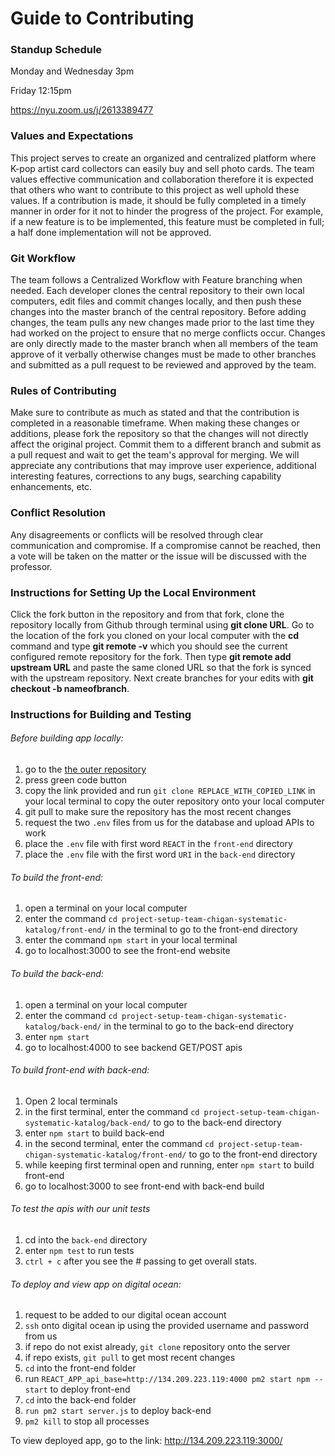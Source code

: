 # Guide to Contributing

### Standup Schedule
Monday and Wednesday 3pm

Friday 12:15pm

https://nyu.zoom.us/j/2613389477

### Values and Expectations
This project serves to create an organized and centralized platform where K-pop artist card collectors can easily buy and sell photo cards. The team values effective communication and collaboration therefore it is expected that others who want to contribute to this project as well uphold these values. If a contribution is made, it should be fully completed in a timely manner in order for it not to hinder the progress of the project. For example, if a new feature is to be implemented, this feature must be completed in full; a half done implementation will not be approved.

### Git Workflow
The team follows a Centralized Workflow with Feature branching when needed. Each developer clones the central repository to their own local computers, edit files and commit changes locally, and then push these changes into the master branch of the central repository. Before adding changes, the team pulls any new changes made prior to the last time they had worked on the project to ensure that no merge conflicts occur. Changes are only directly made to the master branch when all members of the team approve of it verbally otherwise changes must be made to other branches and submitted as a pull request to be reviewed and approved by the team.  

### Rules of Contributing
Make sure to contribute as much as stated and that the contribution is completed in a reasonable timeframe. When making these changes or additions, please fork the repository so that the changes will not directly affect the original project. Commit them to a different branch and submit as a pull request and wait to get the team's approval for merging. We will appreciate any contributions that may improve user experience, additional interesting features, corrections to any bugs, searching capability enhancements, etc.

### Conflict Resolution
Any disagreements or conflicts will be resolved through clear communication and compromise. If a compromise cannot be reached, then a vote will be taken on the matter or the issue will be discussed with the professor.

### Instructions for Setting Up the Local Environment
Click the fork button in the repository and from that fork, clone the repository locally from Github through terminal using **git clone URL**. Go to the location of the fork you cloned on your local computer with the **cd** command and type **git remote -v** which you should see the current configured remote repository for the fork. Then type **git remote add upstream URL** and paste the same cloned URL so that the fork is synced with the upstream repository. Next create branches for your edits with **git checkout -b nameofbranch**.

### Instructions for Building and Testing  
###### Before building app locally:
1. go to the [the outer repository](https://github.com/agile-dev-assignments/project-setup-team-chigan-systematic-katalog)
2. press green code button
3. copy the link provided and run `git clone REPLACE_WITH_COPIED_LINK` in your local terminal to copy the outer repository onto your local computer
4. git pull to make sure the repository has the most recent changes 
5. request the two `.env` files from us for the database and upload APIs to work
6. place the `.env` file with first word `REACT` in the `front-end` directory
7. place the `.env` file with the first word `URI` in the `back-end` directory

###### To build the front-end: 
1. open a terminal on your local computer
2. enter the command `cd project-setup-team-chigan-systematic-katalog/front-end/` in the terminal to go to the front-end directory
3. enter the command `npm start` in your local terminal 
4. go to localhost:3000 to see the front-end website

###### To build the back-end: 
1. open a terminal on your local computer
2. enter the command `cd project-setup-team-chigan-systematic-katalog/back-end/` in the terminal to go to the back-end directory
3. enter `npm start` 
4. go to localhost:4000 to see backend GET/POST apis

###### To build front-end with back-end:
1. Open 2 local terminals 
2. in the first terminal, enter the command `cd project-setup-team-chigan-systematic-katalog/back-end/` to go to the back-end directory
3. enter `npm start` to build back-end
4. in the second terminal, enter the command `cd project-setup-team-chigan-systematic-katalog/front-end/` to go to the front-end directory
5. while keeping first terminal open and running, enter `npm start` to build front-end 
6. go to localhost:3000 to see front-end with back-end build

###### To test the apis with our unit tests 
1. cd into the `back-end` directory  
2. enter `npm test` to run tests
3. `ctrl + c` after you see the # passing to get overall stats.

###### To deploy and view app on digital ocean:
1. request to be added to our digital ocean account
2. `ssh` onto digital ocean ip using the provided username and password from us
4. if repo do not exist already, `git clone` repository onto the server
5. if repo exists, `git pull` to get most recent changes
6. `cd` into the front-end folder
7. run `REACT_APP_api_base=http://134.209.223.119:4000 pm2 start npm -- start` to deploy front-end 
8. `cd` into the back-end folder  
9. `run pm2 start server.js` to deploy back-end 
10. `pm2 kill` to stop all processes

To view deployed app, go to the link: http://134.209.223.119:3000/
